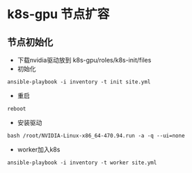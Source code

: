 # k8s-gpu 节点扩容
## 节点初始化
- 下载nvidia驱动放到 k8s-gpu/roles/k8s-init/files
- 初始化
```
ansible-playbook -i inventory -t init site.yml
```
- 重启
```
reboot
```
- 安装驱动
```
bash /root/NVIDIA-Linux-x86_64-470.94.run -a -q --ui=none
```
- worker加入k8s
```
ansible-playbook -i inventory -t worker site.yml
```